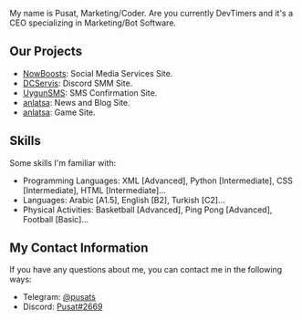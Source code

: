 <!DOCTYPE html>
<html lang="en">
<head>
  <meta charset="UTF-8">
</head>
<body>
  <p>My name is Pusat, Marketing/Coder. Are you currently DevTimers and it's a CEO specializing in Marketing/Bot Software.</p>
  
  <h2>Our Projects</h2>
  <ul>
    <li><a href="https://nowboosts.com">NowBoosts</a>: Social Media Services Site.</li>
    <li><a href="https://dcservis.com">DCServis</a>: Discord SMM Site.</li>
    <li><a href="https://uygunsms.com">UygunSMS</a>: SMS Confirmation Site.</li>
    <li><a href="https://anlatsa.com">anlatsa</a>: News and Blog Site.</li>
    <li><a href="https://lesiz.com">anlatsa</a>: Game Site.</li>
  </ul>
  
  <h2>Skills</h2>
  <p>Some skills I'm familiar with:</p>
  <ul>
    <li>Programming Languages: XML [Advanced], Python [Intermediate], CSS [Intermediate], HTML [Intermediate]...</li>
    <li>Languages: Arabic [A1.5], English [B2], Turkish [C2]...</li>
    <li>Physical Activities: Basketball [Advanced], Ping Pong [Advanced], Football [Basic]...</li>
  </ul>
  
  <h2>My Contact Information</h2>
  <p>If you have any questions about me, you can contact me in the following ways:</p>
  <ul>
    <li>Telegram: <a href="https://t.me/pusats">@pusats</a></li>
    <li>Discord: <a href="https://discord.com/users/254061839401484289">Pusat#2669</a></li>
  </ul>
</body>
</html>
